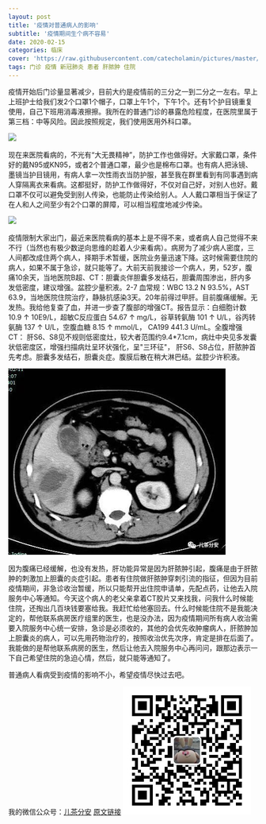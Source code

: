 ```yaml
---
layout: post
title: '疫情对普通病人的影响'
subtitle: '疫情期间生个病不容易'
date: 2020-02-15
categories: 临床
cover: 'https://raw.githubusercontent.com/catecholamin/pictures/master/IMG_4067.JPG'
tags: 门诊 疫情 新冠肺炎 患者 肝脓肿 住院
---
```

疫情开始后门诊量显著减少，目前大约是疫情前的三分之一到二分之一左右。早上上班护士给我们发2个口罩1个帽子，口罩上午1个，下午1个。还有1个护目镜重复使用，自己下班用消毒液擦擦。我所在的普通门诊的暴露危险程度，在医院里属于第三档：中等风险。因此按照规定，我们使用医用外科口罩。

![](https://raw.githubusercontent.com/catecholamin/pictures/master/%E7%97%85%E4%BA%BA%E7%A9%BF%E9%98%B2%E6%8A%A4%E6%9C%8D.jpg"穿隔离衣就诊的病人")


现在来医院看病的，不光有“大无畏精神”，防护工作也做得好。大家戴口罩，条件好的戴N95或KN95，或者2个普通口罩，最少也是棉布口罩。也有病人把泳镜、墨镜当护目镜用，有病人拿一次性雨衣当防护服，甚至我在群里看到有同事遇到病人穿隔离衣来看病。这都挺好，防护工作做得好，不仅对自己好，对别人也好。戴口罩不仅可以避免受到别人传染，也能防止传染给别人。人人戴口罩相当于保证了在人和人之间至少有2个口罩的屏障，可以相当程度地减少传染。

![](https://raw.githubusercontent.com/catecholamin/pictures/master/%E6%B5%81%E8%A1%8C%E7%97%85%E5%AD%A6%E8%B0%83%E6%9F%A5%E8%A1%A8.jpg"每个门诊病人必须填写的流行病学调查表")

疫情限制大家出门，最近来医院看病的基本上是不得不来，或者病人自己觉得不来不行（当然也有极少数逆向思维的趁着人少来看病）。病房为了减少病人密度，三人间都改成住两个病人，择期手术暂缓，医院业务量迅速下降。这时候需要住院的病人，如果不属于急诊，就只能等了。大前天前我接诊一个病人，男，52岁，腹痛10余天，当地医院B超、CT：胆囊炎伴胆囊多发结石，胆囊周围渗出，肝内多发低密度，建议增强。盆腔少量积液。2-7 血常规：WBC 13.2 N 93.5%，AST 63.9，当地医院住院治疗，静脉抗感染3天。20年前得过甲肝。目前腹痛缓解。无发热。我给他复查了血，并进一步查了腹部的增强CT。报告显示：白细胞计数 10.9 ↑ 10E9/L，超敏C反应蛋白 54.67 ↑ mg/L，谷草转氨酶 101 ↑ U/L，谷丙转氨酶 137 ↑ U/L，空腹血糖 8.15 ↑ mmol/L， CA199 441.3 U/mL。全腹增强CT： 肝S6、S8见不规则低密度灶，较大者范围约9.4*7.1cm，病灶中央见多发囊状低密度区，增强扫描病灶呈环状强化，呈"三环征"， 肝S6、S8占位，肝脓肿首先考虑。胆囊多发结石，胆囊炎症。腹膜后散在稍大淋巴结。盆腔少许积液。

![](https://raw.githubusercontent.com/catecholamin/pictures/master/%E8%82%9D%E8%84%93%E8%82%BF.jpg)


因为腹痛已经缓解，也没有发热，肝功能异常是因为肝脓肿引起，腹痛是由于肝脓肿的刺激加上胆囊的炎症引起。患者有住院做肝脓肿穿刺引流的指征，但因为目前疫情期间，非急诊收治暂缓，所以只能帮开出住院申请单，先配点药，让他去入院服务中心等通知。今天这个病人的老父亲拿着CT胶片又来找我，问我什么时候能住院，还掏出几百块钱要塞给我。我赶忙给他塞回去。什么时候能住院不是我能决定的，帮他联系病房医疗组里的医生，也是没办法，因为疫情期间所有病人收治需要入院服务中心统一安排，急诊是必须收的，其他的会优先收肿瘤病人，肝脓肿加上胆囊炎的病人，可以先用药物治疗的，按照收治优先次序，肯定是排在后面了。我能做的是帮他联系病房的医生，然后让他去入院服务中心再问问，跟那边表示一下自己希望住院的急迫心情，然后，就只能等通知了。

普通病人看病受到疫情的影响不小，希望疫情尽快过去吧。
<!-- 4EA33B-->

我的微信公众号：[儿茶分安](https://mp.weixin.qq.com/mp/profile_ext?action=home&__biz=MzA4MDQxMTk2Mg==&scene=124#wechat_redirect)    [原文链接](https://mp.weixin.qq.com/s?__biz=MzA4MDQxMTk2Mg==&mid=2649113519&idx=1&sn=f9e17cd408a7892ec0c9c004deb4545e&chksm=87b64ffab0c1c6ec4fa2d4609b827fc11f377dc5499cbc8c433a5da8eab5b691d72dc5314b0a&token=83357096&lang=zh_CN#rd)
![](https://raw.githubusercontent.com/catecholamin/pictures/master/%E5%BE%AE%E4%BF%A1%E5%85%AC%E4%BC%97%E5%8F%B7.jpg)

